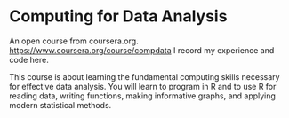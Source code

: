 Computing for Data Analysis
===========================

An open course from coursera.org. https://www.coursera.org/course/compdata
I record my experience and code here.

This course is about learning the fundamental computing skills necessary 
for effective data analysis. You will learn to program in R and to use R 
for reading data, writing functions, making informative graphs, and 
applying modern statistical methods.
